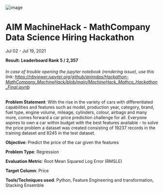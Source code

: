 ![image](https://user-images.githubusercontent.com/64501147/126510370-8d738641-8b38-4fa8-954c-f6b7100a75f6.png)

# AIM MachineHack - MathCompany Data Science Hiring Hackathon
Jul 02 - Jul 19, 2021

**Result: Leaderboard Rank 5 / 2,357**

###### In case of trouble opening the jupyter notebook (rendering issue), use this link: https://nbviewer.jupyter.org/github/animdas/Hackathon-MathCompany_MachineHack/blob/main/MachineHack_Mathco_Hackathon_Final.ipynb

**Problem Statement**: With the rise in the variety of cars with differentiated capabilities and features such as model, production year, category, brand, fuel type, engine volume, mileage, cylinders, colour, airbags and many more, comes forward a car price prediction challenge for all. Everyone aspires to own a car within budget with the best features available - to solve the price problem a dataset was created consisting of 19237 records in the training dataset and 8245 in the test dataset. 

**Objective**: Predict the price of the car given the features

**Problem Type**: Regression

**Evaluation Metric**: Root Mean Squared Log Error (RMSLE)

**Target Column**: Price

**Tools/Techniques used**: Python, Feature Engineering and transformation, Stacking Ensemble
